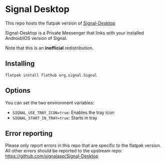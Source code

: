 # Signal Desktop

This repo hosts the flatpak version of [Signal-Desktop](https://github.com/signalapp/Signal-Desktop)

Signal-Desktop is a Private Messenger that links with your installed Android/iOS version of Signal.

Note that this is an **inofficial** redistribution.

## Installing

`flatpak install flathub org.signal.Signal`

## Options
You can set the two environment variables:

* `SIGNAL_USE_TRAY_ICON=true`: Enables the tray icon
* `SIGNAL_START_IN_TRAY=true`: Starts in tray

## Error reporting
Please only report errors in this repo that are specific to the flatpak version.
All other errors should be reported to the upstream repo: https://github.com/signalapp/Signal-Desktop 
